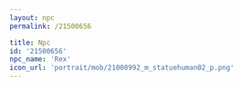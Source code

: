 ```yaml
---
layout: npc
permalink: /21500656

title: Npc
id: '21500656'
npc_name: 'Rex'
icon_url: 'portrait/mob/21000992_m_statuehuman02_p.png'
---
```

